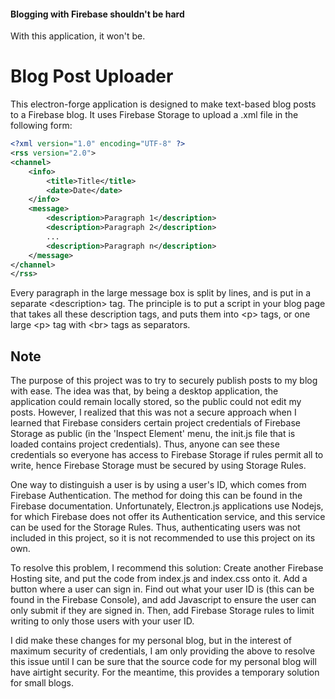 #### Blogging with Firebase shouldn't be hard

With this application, it won't be.

# Blog Post Uploader

This electron-forge application is designed to make text-based blog posts to a Firebase blog. It uses Firebase Storage to upload a .xml file in the following form:
```xml
<?xml version="1.0" encoding="UTF-8" ?>
<rss version="2.0">
<channel>
    <info>
        <title>Title</title>
        <date>Date</date>
    </info>
    <message>
        <description>Paragraph 1</description>
        <description>Paragraph 2</description>
        ...
        <description>Paragraph n</description>
    </message>
</channel>
</rss>
```

Every paragraph in the large message box is split by lines, and is put in a separate \<description\> tag. The principle is to put a script in your blog page that takes all these description tags, and puts them into \<p\> tags, or one large \<p\> tag with \<br\> tags as separators.

## Note

The purpose of this project was to try to securely publish posts to my blog with ease. The idea was that, by being a desktop application, the application could remain locally stored, so the public could not edit my posts. However, I realized that this was not a secure approach when I learned that Firebase considers certain project credentials of Firebase Storage as public (in the 'Inspect Element' menu, the init.js file that is loaded contains project credentials). Thus, anyone can see these credentials so everyone has access to Firebase Storage if rules permit all to write, hence Firebase Storage must be secured by using Storage Rules.

One way to distinguish a user is by using a user's ID, which comes from Firebase Authentication. The method for doing this can be found in the Firebase documentation. Unfortunately, Electron.js applications use Nodejs, for which Firebase does not offer its Authentication service, and this service can be used for the Storage Rules. Thus, authenticating users was not included in this project, so it is not recommended to use this project on its own.

To resolve this problem, I recommend this solution: Create another Firebase Hosting site, and put the code from index.js and index.css onto it. Add a button where a user can sign in. Find out what your user ID is (this can be found in the Firebase Console), and add Javascript to ensure the user can only submit if they are signed in. Then, add Firebase Storage rules to limit writing to only those users with your user ID.

I did make these changes for my personal blog, but in the interest of maximum security of credentials, I am only providing the above to resolve this issue until I can be sure that the source code for my personal blog will have airtight security. For the meantime, this provides a temporary solution for small blogs.
